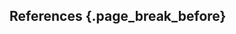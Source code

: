 ## References {.page_break_before}

<!-- Explicitly insert bibliography here -->
<div id="refs"></div>
